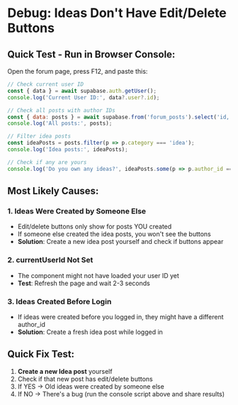 # Debug: Ideas Don't Have Edit/Delete Buttons

## Quick Test - Run in Browser Console:

Open the forum page, press F12, and paste this:

```javascript
// Check current user ID
const { data } = await supabase.auth.getUser();
console.log('Current User ID:', data?.user?.id);

// Check all posts with author IDs
const { data: posts } = await supabase.from('forum_posts').select('id, title, category, author_id');
console.log('All posts:', posts);

// Filter idea posts
const ideaPosts = posts.filter(p => p.category === 'idea');
console.log('Idea posts:', ideaPosts);

// Check if any are yours
console.log('Do you own any ideas?', ideaPosts.some(p => p.author_id === data?.user?.id));
```

## Most Likely Causes:

### 1. **Ideas Were Created by Someone Else**
- Edit/delete buttons only show for posts YOU created
- If someone else created the idea posts, you won't see the buttons
- **Solution**: Create a new idea post yourself and check if buttons appear

### 2. **currentUserId Not Set**
- The component might not have loaded your user ID yet
- **Test**: Refresh the page and wait 2-3 seconds

### 3. **Ideas Created Before Login**
- If ideas were created before you logged in, they might have a different author_id
- **Solution**: Create a fresh idea post while logged in

## Quick Fix Test:

1. **Create a new Idea post** yourself
2. Check if that new post has edit/delete buttons
3. If YES → Old ideas were created by someone else
4. If NO → There's a bug (run the console script above and share results)

